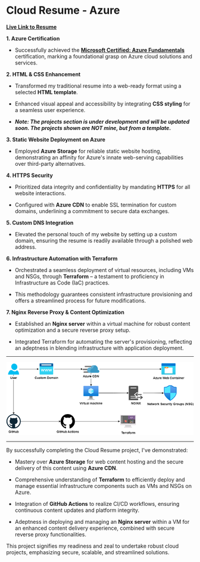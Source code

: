 # Cloud Resume - Azure

[**Live Link to Resume**](https://resume.davidrathell.dev)

**1. Azure Certification**

* Successfully achieved the [**Microsoft Certified: Azure Fundamentals**](https://learn.microsoft.com/en-us/users/drathell-8407/credentials/d0708f3ebf976c07) certification, marking a foundational grasp on Azure cloud solutions and services.

**2. HTML & CSS Enhancement**

* Transformed my traditional resume into a web-ready format using a selected **HTML template**.
  
* Enhanced visual appeal and accessibility by integrating **CSS styling** for a seamless user experience.
* _**Note: The projects section is under development and will be updated soon. The projects shown are NOT mine, but from a template.**_
  

**3. Static Website Deployment on Azure**

* Employed **Azure Storage** for reliable static website hosting, demonstrating an affinity for Azure's innate web-serving capabilities over third-party alternatives.

**4. HTTPS Security**

* Prioritized data integrity and confidentiality by mandating **HTTPS** for all website interactions.
  
* Configured with **Azure CDN** to enable SSL termination for custom domains, underlining a commitment to secure data exchanges.
  

**5. Custom DNS Integration**

* Elevated the personal touch of my website by setting up a custom domain, ensuring the resume is readily available through a polished web address.

**6. Infrastructure Automation with Terraform**

* Orchestrated a seamless deployment of virtual resources, including VMs and NSGs, through **Terraform** – a testament to proficiency in Infrastructure as Code (IaC) practices.
  
* This methodology guarantees consistent infrastructure provisioning and offers a streamlined process for future modifications.
  

**7. Nginx Reverse Proxy & Content Optimization**

* Established an **Nginx server** within a virtual machine for robust content optimization and a secure reverse proxy setup.
  
* Integrated Terraform for automating the server's provisioning, reflecting an adeptness in blending infrastructure with application deployment.

---

<div align="center">
  <img src="https://raw.githubusercontent.com/ghostnetic/azure-resume/main/azure-resume.drawio.png" alt="Azure Resume Diagram">
</div>

---

By successfully completing the Cloud Resume project, I've demonstrated:

* Mastery over **Azure Storage** for web content hosting and the secure delivery of this content using **Azure CDN**.
  
* Comprehensive understanding of **Terraform** to efficiently deploy and manage essential infrastructure components such as VMs and NSGs on Azure.
  
* Integration of **GitHub Actions** to realize CI/CD workflows, ensuring continuous content updates and platform integrity.
  
* Adeptness in deploying and managing an **Nginx server** within a VM for an enhanced content delivery experience, combined with secure reverse proxy functionalities.

This project signifies my readiness and zeal to undertake robust cloud projects, emphasizing secure, scalable, and streamlined solutions.
